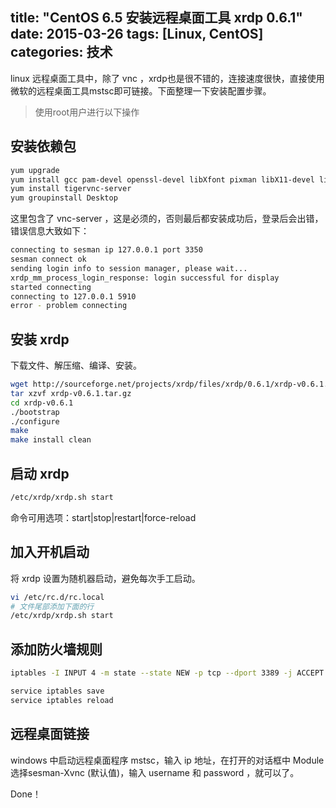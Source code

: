 title: "CentOS 6.5 安装远程桌面工具 xrdp 0.6.1"
date: 2015-03-26
tags: [Linux, CentOS]
categories: 技术
---

linux 远程桌面工具中，除了 vnc ，xrdp也是很不错的，连接速度很快，直接使用微软的远程桌面工具mstsc即可链接。下面整理一下安装配置步骤。<!-- more -->

> 使用root用户进行以下操作

## 安装依赖包

``` bash
yum upgrade
yum install gcc pam-devel openssl-devel libXfont pixman libX11-devel libXfixes-devel autoconf automake libtool
yum install tigervnc-server
yum groupinstall Desktop
```

这里包含了 vnc-server ，这是必须的，否则最后都安装成功后，登录后会出错，错误信息大致如下：



``` bash
connecting to sesman ip 127.0.0.1 port 3350
sesman connect ok
sending login info to session manager, please wait...
xrdp_mm_process_login_response: login successful for display
started connecting
connecting to 127.0.0.1 5910
error - problem connecting
```

## 安装 xrdp

下载文件、解压缩、编译、安装。

``` bash
wget http://sourceforge.net/projects/xrdp/files/xrdp/0.6.1/xrdp-v0.6.1.tar.gz
tar xzvf xrdp-v0.6.1.tar.gz
cd xrdp-v0.6.1
./bootstrap
./configure
make
make install clean
```

## 启动 xrdp

``` bash
/etc/xrdp/xrdp.sh start
```

命令可用选项：start|stop|restart|force-reload

## 加入开机启动

将 xrdp 设置为随机器启动，避免每次手工启动。

``` bash
vi /etc/rc.d/rc.local
# 文件尾部添加下面的行
/etc/xrdp/xrdp.sh start
```

## 添加防火墙规则

``` bash 
iptables -I INPUT 4 -m state --state NEW -p tcp --dport 3389 -j ACCEPT

service iptables save
service iptables reload
```

## 远程桌面链接

windows 中启动远程桌面程序 mstsc，输入 ip 地址，在打开的对话框中 Module 选择sesman-Xvnc (默认值)，输入 username 和 password ，就可以了。

Done！
